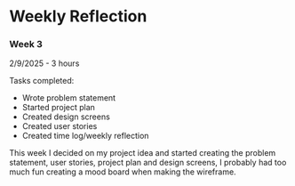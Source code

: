 # Weekly Reflection

### Week 3
2/9/2025 - 3 hours

Tasks completed:
* Wrote problem statement
* Started project plan
* Created design screens
* Created user stories
* Created time log/weekly reflection

 This week I decided on my project idea and started creating the problem statement, user stories, project plan and design screens, I probably had too much fun creating a mood board when making the wireframe.
